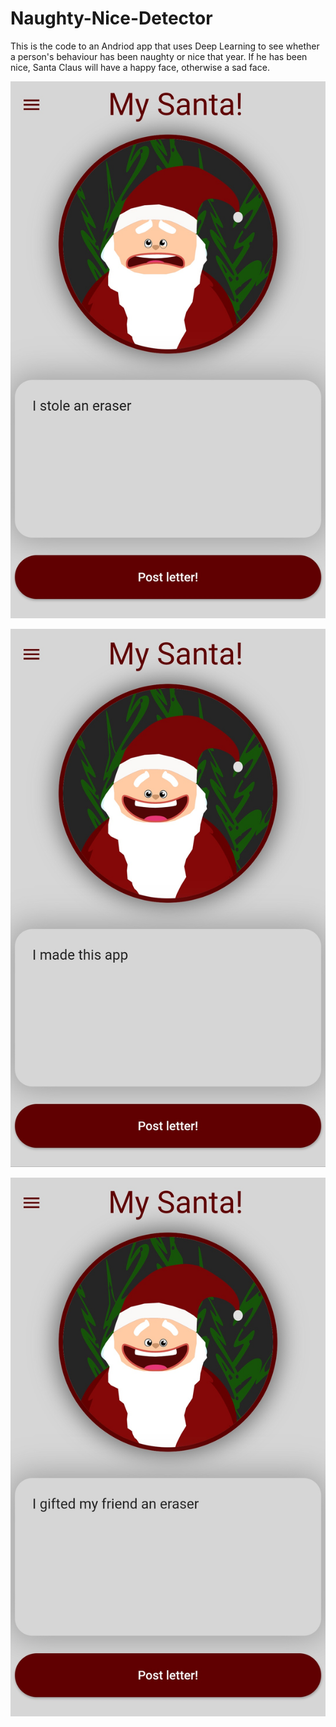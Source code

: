 # Naughty-Nice-Detector

This is the code to an Andriod app that uses Deep Learning to see whether a person's behaviour has been naughty or nice that year.
If he has been nice, Santa Claus will have a happy face, otherwise a sad face.

![Alt text](https://github.com/Tanmay-Johri/Naughty-Nice-Detector/blob/e660fa2659a1c30f3db46a86adb0830f6b0f8513/Naughty-Nice-Detector%20screenshots/WhatsApp%20Image%202021-07-17%20at%207.22.01%20PM%20(1).jpeg "Screenshot 1")

![Alt text](https://github.com/Tanmay-Johri/Naughty-Nice-Detector/blob/e660fa2659a1c30f3db46a86adb0830f6b0f8513/Naughty-Nice-Detector%20screenshots/WhatsApp%20Image%202021-07-17%20at%207.22.01%20PM%20(2).jpeg "Screenshot 2")

![Alt text](https://github.com/Tanmay-Johri/Naughty-Nice-Detector/blob/e660fa2659a1c30f3db46a86adb0830f6b0f8513/Naughty-Nice-Detector%20screenshots/WhatsApp%20Image%202021-07-17%20at%207.22.01%20PM.jpeg "Screenshot 3")
